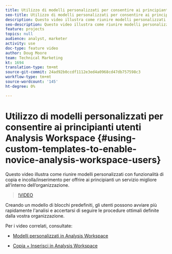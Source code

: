 ```yaml
---
title: Utilizzo di modelli personalizzati per consentire ai principianti  utenti Analysis Workspace
seo-title: Utilizzo di modelli personalizzati per consentire ai principianti  utenti Analysis Workspace
description: Questo video illustra come riunire modelli personalizzati con funzionalità di copia e incolla/inserimento per offrire ai principianti un servizio migliore all’interno dell’organizzazione.
seo-description: Questo video illustra come riunire modelli personalizzati con funzionalità di copia e incolla/inserimento per offrire ai principianti un servizio migliore all’interno dell’organizzazione.
feature: projects
topics: null
audience: analyst, marketer
activity: use
doc-type: feature video
author: Doug Moore
team: Technical Marketing
kt: 1694
translation-type: tm+mt
source-git-commit: 24ad92b0ccdf1112e3ed4a0968cd47db757598c3
workflow-type: tm+mt
source-wordcount: '145'
ht-degree: 0%

---
```



# Utilizzo di modelli personalizzati per consentire ai principianti  utenti Analysis Workspace {#using-custom-templates-to-enable-novice-analysis-workspace-users}

Questo video illustra come riunire modelli personalizzati con funzionalità di copia e incolla/inserimento per offrire ai principianti un servizio migliore all’interno dell’organizzazione.

>[!VIDEO](https://video.tv.adobe.com/v/23234/?quality=12)

Creando un modello di blocchi predefiniti, gli utenti possono avviare più rapidamente l&#39;analisi e accertarsi di seguire le procedure ottimali definite dalla vostra organizzazione.

Per i video correlati, consultate:

* [Modelli personalizzati in  Analysis Workspace](https://helpx.adobe.com/analytics/kt/using/create-manage-custom-templates-analysis-workspace-feature-video-use.html)

* [Copia + Inserisci in  Analysis Workspace](https://helpx.adobe.com/analytics/kt/using/copy-insert-analysis-workspace-feature-video-use.html)